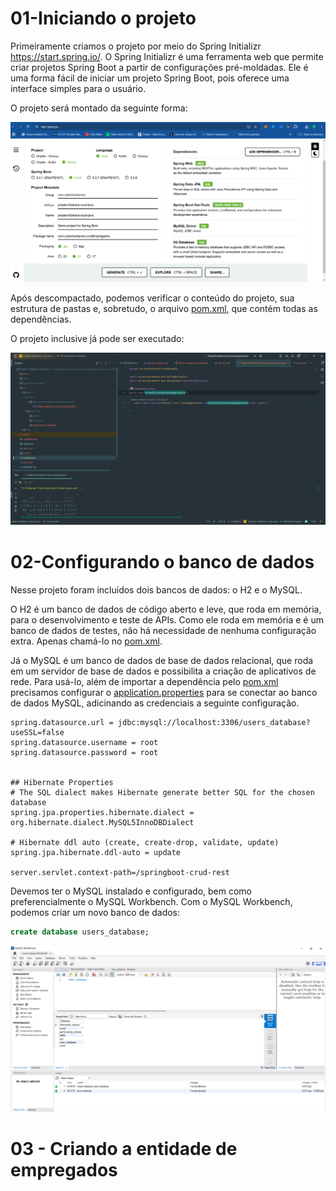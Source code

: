 # 01-Iniciando o projeto

Primeiramente criamos o projeto por meio do Spring Initializr https://start.spring.io/.
O Spring Initializr é uma ferramenta web que permite criar projetos Spring Boot a partir de configurações pré-moldadas. Ele é uma forma fácil de iniciar um projeto Spring Boot, pois oferece uma interface simples para o usuário.

O projeto será montado da seguinte forma:

![springInitializr.png](springInitializr.png)


Após descompactado, podemos verificar o conteúdo do projeto, sua estrutura de pastas e, sobretudo, o arquivo [pom.xml](..%2Fpom.xml), que contém todas as dependências.

O projeto inclusive já pode ser executado:

![estrutura-e-execucao.png](estrutura-e-execucao.png)

# 02-Configurando o banco de dados
Nesse projeto foram incluídos dois bancos de dados: o H2 e o MySQL.

O H2 é um banco de dados de código aberto e leve, que roda em memória, para o desenvolvimento e teste de APIs. Como ele roda em memória e é um banco de dados de testes, não há necessidade de nenhuma configuração extra. Apenas chamá-lo no [pom.xml](..%2Fpom.xml). 

Já o MySQL é um banco de dados de base de dados relacional, que roda em um servidor de base de dados e possibilita a criação de aplicativos de rede. Para usá-lo, além de importar a dependência pelo [pom.xml](..%2Fpom.xml) precisamos configurar o [application.properties](..%2Fsrc%2Fmain%2Fresources%2Fapplication.properties) para se conectar ao banco de dados MySQL, adicinando as credenciais a seguinte configuração.

```text
spring.datasource.url = jdbc:mysql://localhost:3306/users_database?useSSL=false
spring.datasource.username = root
spring.datasource.password = root


## Hibernate Properties
# The SQL dialect makes Hibernate generate better SQL for the chosen database
spring.jpa.properties.hibernate.dialect = org.hibernate.dialect.MySQL5InnoDBDialect

# Hibernate ddl auto (create, create-drop, validate, update)
spring.jpa.hibernate.ddl-auto = update

server.servlet.context-path=/springboot-crud-rest
```
Devemos ter o MySQL instalado e configurado, bem como preferencialmente o MySQL Workbench. Com o MySQL Workbench, podemos criar um novo banco de dados:

```sql
create database users_database;
```

![criando_users_database.png](criando_users_database.png)

# 03 - Criando a entidade de empregados
